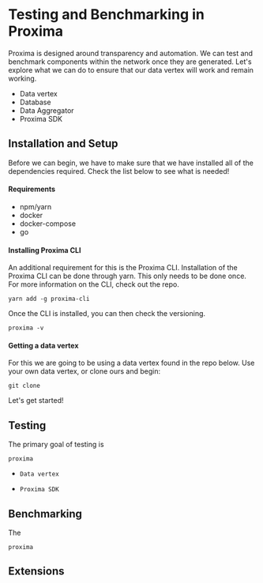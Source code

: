 # Testing and Benchmarking in Proxima
Proxima is designed around transparency and automation. We can test and benchmark components within the network once they are generated. Let's explore what we can do to ensure that our data vertex will work and remain working.

- Data vertex
- Database
- Data Aggregator
- Proxima SDK

## Installation and Setup

Before we can begin, we have to make sure that we have installed all of the dependencies required. Check the list below to see what is needed!

#### Requirements

- npm/yarn
- docker
- docker-compose
- go

#### Installing Proxima CLI
An additional requirement for this is the Proxima CLI. Installation of the Proxima CLI can be done through yarn. This only needs to be done once. For more information on the CLI, check out the repo.
```
yarn add -g proxima-cli
```
Once the CLI is installed, you can then check the versioning.

```
proxima -v
```
#### Getting a data vertex
For this we are going to be using a data vertex found in the repo below. Use your own data vertex, or clone ours and begin:

```
git clone
```

Let's get started!

## Testing
The primary goal of testing is

```
proxima
```

- `Data vertex`


- `Proxima SDK`


## Benchmarking
The

```
proxima
```


## Extensions
